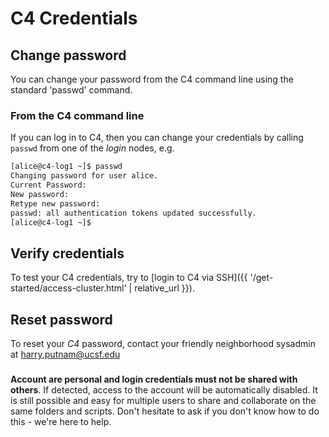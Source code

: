 <!-- markdownlint-disable-file MD034 -->

# C4 Credentials

## Change password


You can change your password from the C4 command line using the standard 'passwd' command.  



### From the C4 command line

If you can log in to C4, then you can change your credentials by calling `passwd` from one of the _login_ nodes, e.g.

```sh
[alice@c4-log1 ~]$ passwd
Changing password for user alice.
Current Password:
New password: 
Retype new password: 
passwd: all authentication tokens updated successfully.
[alice@c4-log1 ~]$ 
```


## Verify credentials

To test your C4 credentials, try to [login to C4 via SSH]({{ '/get-started/access-cluster.html' | relative_url }}).  


## Reset password

To reset your _C4_ password, contact your friendly neighborhood sysadmin at harry.putnam@ucsf.edu

<div class="alert alert-danger" role="alert" style="margin-top: 3ex">
<strong>Account are personal and login credentials must not be shared with others</strong>. If detected, access to the account will be automatically disabled.  It is still possible and easy for multiple users to share and collaborate on the same folders and scripts.  Don't hesitate to ask if you don't know how to do this - we're here to help.
</div>


[RBVI Kerberos web interface]: https://www.cgl.ucsf.edu/admin/chpass.py
[UCSF Enterprise Password Standard]: https://wiki.library.ucsf.edu/pages/viewpage.action?spaceKey=ITSI&title=Unified+UCSF+Enterprise+Password+Standard
